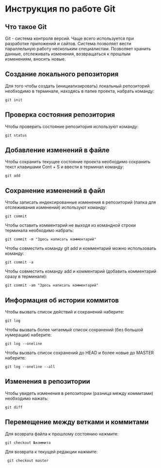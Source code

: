 # **Инструкция по работе Git**

## Что такое Git

Git - система контроля версий. Чаще всего используется при разработке приложений и сайтов. Система позволяет вести параллельную работу нескольким специалистам. Позволяет хранить данные, отслеживать изменения, возвращаться к прошлым изменениям, вносить новые.

## Создание локального репозитория

Для того чтобы создать  (инициализировать) локальный репозиторий необходимо в терминале, находясь в папке проекта, набрать команду:

    git init

## Проверка состояния репозитория

Чтобы проверить состояние репозитория используют команду:

    git status

## Добавление изменений в файле

Чтобы сохранить текущее состояние проекта необходимо сохранить текст клавишами Cont + S и ввести в терминал команду:

    git add

## Сохранение изменений в файл

Чтобы записать индексированные изменения в репозиторий (папка для отслеживания изменений) используют команду:

    git commit

Чтобы оставить комментарий не выходя из командной строки терминала необходимо набрать:

    git commit -m "Здесь написать комментарий"

Чтобы совместить команду git add и комментарий можно использовать команду:

    git commit -a 

Чтобы совместить команду add и комментарий (добавить комментарий сразу в терминале):

    git commit -am "Здесь написать комментарий"

## Информация об истории коммитов

Чтобы вызвать список действий и сохранений наберите:

    git log

Чтобы вызвать более читаемый список сохранений (без большой нумерации) наберите:

    git log --oneline

Чтобы вызвать список сохранений до HEAD и более новые до MASTER наберите:

    git log --oneline --all

## Изменения в репозитории

Чтобы увидеть изменения в репозитории (разница между коммитами) необходимо нажать:

    git diff
    
## Перемещение между ветками и коммитами

Для возврата файла к прошлому состоянию нажмите:

    git checkout №коммита

Для возврата к текущей редакции нажмите:

     git checkout master



